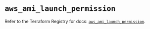 # `aws_ami_launch_permission`

Refer to the Terraform Registry for docs: [`aws_ami_launch_permission`](https://registry.terraform.io/providers/hashicorp/aws/5.74.0/docs/resources/ami_launch_permission).
